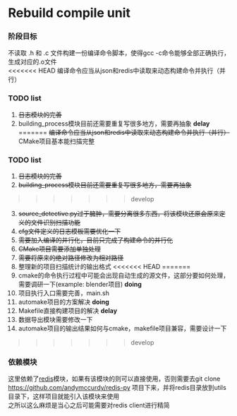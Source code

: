 # Rebuild compile unit

### 阶段目标
不读取 .h 和 .c 文件构建一份编译命令脚本，使得gcc -c命令能够全部正确执行，生成对应的.o文件 \
<<<<<<< HEAD
编译命令应当从json和redis中读取来动态构建命令并执行（并行）

### TODO list
1. ~~日志模块的完善~~
2. building_process模块目前还需要重复写很多地方，需要再抽象 **delay**
=======
~~编译命令应当从json和redis中读取来动态构建命令并执行（并行）~~
CMake项目基本能扫描完整

### TODO list
1. ~~日志模块的完善~~
2. ~~building_process模块目前还需要重复写很多地方，需要再抽象~~
>>>>>>> develop
3. ~~source_detective.py过于臃肿，需要分离很多东西，将该模块还原会原来定义的文件识别扫描功能~~
4. ~~cfg文件定义的日志模板需要优化一下~~
5. ~~需要加入编译的并行化，目前只完成了构建命令的并行化~~
6. ~~CMake项目需要添加单独处理~~
7. ~~需要将原来的绝对路径修改为相对路径~~
8. 整理新的项目扫描统计的输出格式
<<<<<<< HEAD
=======
9. cmake的命令执行过程中可能会出现自动生成的源文件，这部分要如何处理，需要调研一下(example: blender项目) **doing**
10. 项目执行入口需要完善，main.sh
11. automake项目的方案解决 **doing**
12. Makefile直接构建项目的解决 **delay**
13. 数据导出模块需要修改一下
14. automake项目的输出结果如何与cmake，makefile项目兼容，需要设计一下
>>>>>>> develop

### 依赖模块
这里依赖了[redis](https://pypi.python.org/pypi/redis/2.10.6)模块，如果有该模块的则可以直接使用，否则需要去git clone https://github.com/andymccurdy/redis-py 项目下来，并将redis目录放到utils目录下，这样项目就能引入该模块来使用 \
之所以这么麻烦是当心之后可能需要对redis client进行精简
